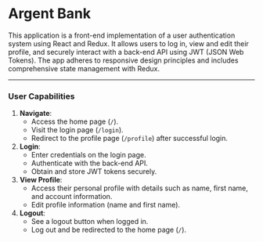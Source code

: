 # Argent Bank

This application is a front-end implementation of a user authentication system using React and Redux. It allows users to log in, view and edit their profile, and securely interact with a back-end API using JWT (JSON Web Tokens). The app adheres to responsive design principles and includes comprehensive state management with Redux.

---

### User Capabilities

1. **Navigate**:
    - Access the home page (`/`).
    - Visit the login page (`/login`).
    - Redirect to the profile page (`/profile`) after successful login.
2. **Login**:
    - Enter credentials on the login page.
    - Authenticate with the back-end API.
    - Obtain and store JWT tokens securely.
3. **View Profile**:
    - Access their personal profile with details such as name, first name, and account information.
    - Edit profile information (name and first name).
4. **Logout**:
    - See a logout button when logged in.
    - Log out and be redirected to the home page (`/`).